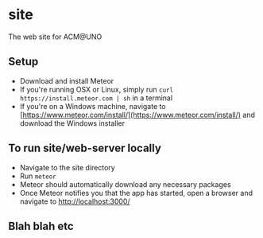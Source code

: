# site
The web site for ACM@UNO

## Setup
- Download and install Meteor
- If you're running OSX or Linux, simply run `curl https://install.meteor.com | sh` in a terminal
- If you're on a Windows machine, navigate to [https://www.meteor.com/install/](https://www.meteor.com/install/) and download the Windows installer

## To run site/web-server locally
- Navigate to the site directory
- Run `meteor`
- Meteor should automatically download any necessary packages
- Once Meteor notifies you that the app has started, open a browser and navigate to [http://localhost:3000/](http://localhost:3000/)

## Blah blah etc